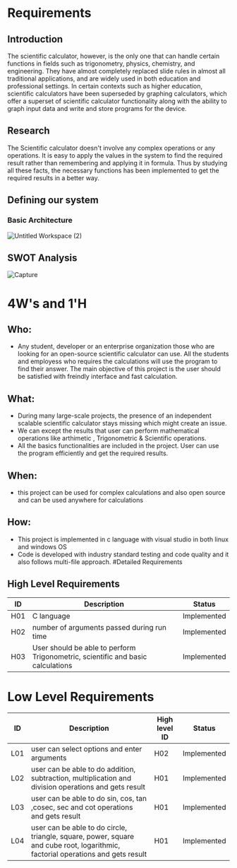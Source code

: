# Requirements
## Introduction
The scientific calculator, however, is the only one that can handle certain functions in fields such as trigonometry, physics, chemistry, and engineering. They have almost completely replaced slide rules in almost all traditional applications, and are widely used in both education and professional settings. In certain contexts such as higher education, scientific calculators have been superseded by graphing calculators, which offer a superset of scientific calculator functionality along with the ability to graph input data and write and store programs for the device.
## Research
The Scientific calculator doesn't involve any complex operations or any operations. It is easy to apply the values in the system to find the required result rather than remembering and applying it in formula. Thus by studying all these facts, the necessary functions has been implemented to get the required results in a better way.
## Defining our system
### Basic Architecture
![Untitled Workspace (2)](https://user-images.githubusercontent.com/86213638/125479071-fb62a34c-fc60-4009-8147-3496225da862.png)
## SWOT Analysis
![Capture](https://user-images.githubusercontent.com/86213638/125482458-1ca14d60-70b0-477b-822e-dfb0df47f935.PNG)
# 4W's and 1'H
## Who:
* Any student, developer or an enterprise organization those who are looking for an open-source scientific calculator can use. All the students and employess who requires the calculations will use the program to find their answer. The main objective of this project is the user should be satisfied with freindly interface and fast calculation.
## What:
* During many large-scale projects, the presence of an independent scalable scientific calculator stays missing which might create an issue.
* We can except the results that user can perform mathematical operations like arthimetic , Trigonometric & Scientific operations.
* All the basics functionalities are included in the project. User can use the program efficiently and get the required results.
## When:
* this project can be used for complex calculations and also open source and can be used anywhere for calculations
## How:
* This project is implemented in c language with visual studio in both linux and windows OS
* Code is developed with industry standard testing and code quality and it also follows multi-file approach.
#Detailed Requirements
## High Level Requirements
| ID | Description | Status |
| --- | --- | --- |
| H01 | C language | Implemented|
| H02 | number of arguments passed during run time | Implemented |
| H03 | User should be able to perform Trigonometric, scientific and basic calculations | Implemented |

# Low Level Requirements 
| ID | Description | High level ID | Status |
| --- | --- | --- | --- |
| L01 | user can select options and enter arguments | H02 | Implemented
| L02 | user can be able to do addition, subtraction, multiplication and division operations and gets result | H01 | Implemented |
| L03 | user can be able to do sin, cos, tan ,cosec, sec and cot operations and gets result | H01 | Implemented |
| L04 | user can be able to do circle, triangle, square, power, square and cube root, logarithmic, factorial operations and gets result | H01 | Implemented |

